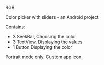 RGB

Color picker with sliders - an Android project

Contains:
 - 3 SeekBar,  	Choosing the color
 - 3 TextView,  Displaying the values
 - 1 Button		Displaying the color

Portrait mode only.
Custom app icon.